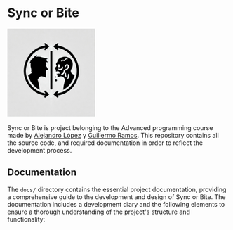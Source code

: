 # Sync or Bite

<img src="https://github.com/Promete04//Advanced_Programming_CATL/blob/main/docs/images/logo.png" width=200>

Sync or Bite is project belonging to the Advanced programming course made by [Alejandro López](https://github.com/alejandrolm18) y [Guillermo Ramos](https://github.com/Promete04).  This repository contains all the source code, and required documentation in order to reflect the development process.

## Documentation

The `docs/` directory contains the essential project documentation, providing a comprehensive guide to the development and design of Sync or Bite. The documentation includes a development diary and the following elements to ensure a thorough understanding of the project's structure and functionality:

